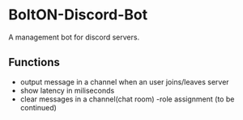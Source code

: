 # BoltON-Discord-Bot
A management bot for discord servers.

## Functions


- output message in a channel when an user joins/leaves server 
- show latency in miliseconds
- clear messages in a channel(chat room)
-role assignment (to be continued) 

